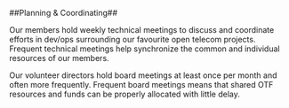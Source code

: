 ##Planning & Coordinating##

Our members hold weekly technical meetings to discuss and coordinate efforts in dev/ops surrounding our favourite open telecom projects. Frequent technical meetings help synchronize the common and individual resources of our members. 

Our volunteer directors hold board meetings at least once per month and often more frequently. Frequent board meetings means that shared OTF resources and funds can be properly allocated with little delay. 
